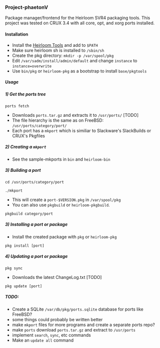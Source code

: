 ### Project-phaetonV
Package manager/frontend for the Heirloom SVR4 packaging tools.
This project was tested on CRUX 3.4 with all core, opt, and xorg ports installed.

#### Installation
* Install the [Heirloom Tools](http://heirloom.sourceforge.net/) and add to `$PATH`
* Make sure heirloom sh is installed to `/sbin/sh`
* Create the pkg directory: `mkdir -p /var/spool/pkg`
* Edit `/var/sadm/install/admin/default` and change `instance` to `instance=overwrite`
* Use `bin/pkg` or `heirloom-pkg` as a bootstrap to install `base/pkgtools`

##### Usage
##### 1) Get the ports tree 

`ports fetch`

* Downloads `ports.tar.gz` and extracts it to `/usr/ports/` [TODO]
* The file hierarchy is the same as on FreeBSD: `/usr/ports/category/port/`
* Each port has a `mkport` which is similiar to Slackware's SlackBuilds or CRUX's Pkgfiles

##### 2) Creating a `mkport`
* See the sample-mkports in `bin` and `heirloom-bin`

##### 3) Building a port

`cd /usr/ports/category/port`

`./mkport`

* This will create a `port-$VERSION.pkg` in `/var/spool/pkg`
* You can also use `pkgbuild` or `heirloom-pkgbuild`. 

`pkgbuild category/port`

##### 3) Installing a port or package
* Install the created package with `pkg` or `heirloom-pkg` 

`pkg install [port]`

##### 4) Updating a port or package
`pkg sync`

* Downloads the latest ChangeLog.txt [TODO]

`pkg update [port]`


##### TODO:
* Create a SQLite `/var/db/pkg/ports.sqlite` database for ports like FreeBSD? 
* some things could probably be written better
* make `mkport` files for more programs and  create a separate ports repo?
* make `ports` download `ports.tar.gz` and extract to `/usr/ports`
* implement `search`, `sync`, etc commands
* Make an `update all` command


   
